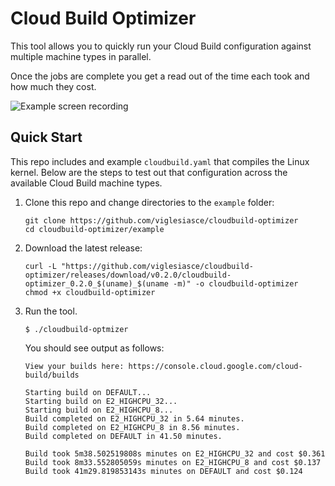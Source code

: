 # Cloud Build Optimizer

This tool allows you to quickly run your Cloud Build configuration against multiple machine types in parallel. 

Once the jobs are complete you get a read out of the time each took and how much they cost.

![Example screen recording](example/demo.gif)

## Quick Start

This repo includes and example `cloudbuild.yaml` that compiles the Linux kernel. 
Below are the steps to test out that configuration across the available Cloud Build machine types.

1. Clone this repo and change directories to the `example` folder:

    ```shell
    git clone https://github.com/viglesiasce/cloudbuild-optimizer
    cd cloudbuild-optimizer/example
    ```

1. Download the latest release:

    ```shell
    curl -L "https://github.com/viglesiasce/cloudbuild-optimizer/releases/download/v0.2.0/cloudbuild-optimizer_0.2.0_$(uname)_$(uname -m)" -o cloudbuild-optimizer
    chmod +x cloudbuild-optimizer
    ```

1. Run the tool.

    ```shell
    $ ./cloudbuild-optmizer
    ```

    You should see output as follows:
    
    ```shell
    View your builds here: https://console.cloud.google.com/cloud-build/builds

    Starting build on DEFAULT...
    Starting build on E2_HIGHCPU_32...
    Starting build on E2_HIGHCPU_8...
    Build completed on E2_HIGHCPU_32 in 5.64 minutes.
    Build completed on E2_HIGHCPU_8 in 8.56 minutes.
    Build completed on DEFAULT in 41.50 minutes.

    Build took 5m38.502519808s minutes on E2_HIGHCPU_32 and cost $0.361
    Build took 8m33.552805059s minutes on E2_HIGHCPU_8 and cost $0.137
    Build took 41m29.819853143s minutes on DEFAULT and cost $0.124
    ```

